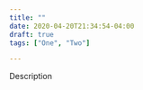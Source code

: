 ```yaml
---
title: ""
date: 2020-04-20T21:34:54-04:00
draft: true
tags: ["One", "Two"]

---
```


Description 

<!--more-->